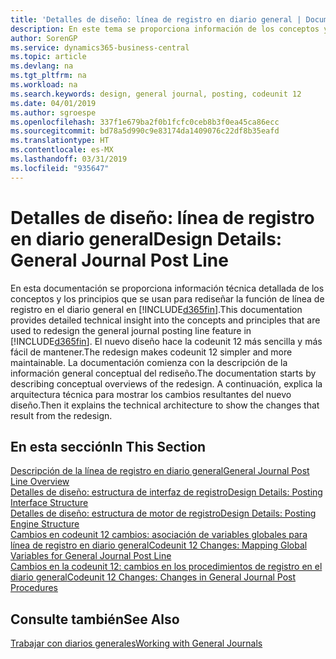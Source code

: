 ```yaml
---
title: 'Detalles de diseño: línea de registro en diario general | Documentos de Microsoft'
description: En este tema se proporciona información de los conceptos y los principios que se usan para rediseñar la función de línea de registro en el diario general en Business Central.
author: SorenGP
ms.service: dynamics365-business-central
ms.topic: article
ms.devlang: na
ms.tgt_pltfrm: na
ms.workload: na
ms.search.keywords: design, general journal, posting, codeunit 12
ms.date: 04/01/2019
ms.author: sgroespe
ms.openlocfilehash: 337f1e679ba2f0b1fcfc0ceb8b3f0ea45ca86ecc
ms.sourcegitcommit: bd78a5d990c9e83174da1409076c22df8b35eafd
ms.translationtype: HT
ms.contentlocale: es-MX
ms.lasthandoff: 03/31/2019
ms.locfileid: "935647"
---
```

# <a name="design-details-general-journal-post-line"></a><span data-ttu-id="b04e3-103">Detalles de diseño: línea de registro en diario general</span><span class="sxs-lookup"><span data-stu-id="b04e3-103">Design Details: General Journal Post Line</span></span>
<span data-ttu-id="b04e3-104">En esta documentación se proporciona información técnica detallada de los conceptos y los principios que se usan para rediseñar la función de línea de registro en el diario general en [!INCLUDE[d365fin](includes/d365fin_md.md)].</span><span class="sxs-lookup"><span data-stu-id="b04e3-104">This documentation provides detailed technical insight into the concepts and principles that are used to redesign the general journal posting line feature in [!INCLUDE[d365fin](includes/d365fin_md.md)].</span></span> <span data-ttu-id="b04e3-105">El nuevo diseño hace la codeunit 12 más sencilla y más fácil de mantener.</span><span class="sxs-lookup"><span data-stu-id="b04e3-105">The redesign makes codeunit 12 simpler and more maintainable.</span></span> <span data-ttu-id="b04e3-106">La documentación comienza con la descripción de la información general conceptual del rediseño.</span><span class="sxs-lookup"><span data-stu-id="b04e3-106">The documentation starts by describing conceptual overviews of the redesign.</span></span> <span data-ttu-id="b04e3-107">A continuación, explica la arquitectura técnica para mostrar los cambios resultantes del nuevo diseño.</span><span class="sxs-lookup"><span data-stu-id="b04e3-107">Then it explains the technical architecture to show the changes that result from the redesign.</span></span>  

## <a name="in-this-section"></a><span data-ttu-id="b04e3-108">En esta sección</span><span class="sxs-lookup"><span data-stu-id="b04e3-108">In This Section</span></span>  
[<span data-ttu-id="b04e3-109">Descripción de la línea de registro en diario general</span><span class="sxs-lookup"><span data-stu-id="b04e3-109">General Journal Post Line Overview</span></span>](design-details-general-journal-post-line-overview.md)  
[<span data-ttu-id="b04e3-110">Detalles de diseño: estructura de interfaz de registro</span><span class="sxs-lookup"><span data-stu-id="b04e3-110">Design Details: Posting Interface Structure</span></span>](design-details-posting-interface-structure.md)  
[<span data-ttu-id="b04e3-111">Detalles de diseño: estructura de motor de registro</span><span class="sxs-lookup"><span data-stu-id="b04e3-111">Design Details: Posting Engine Structure</span></span>](design-details-posting-engine-structure.md)  
[<span data-ttu-id="b04e3-112">Cambios en codeunit 12 cambios: asociación de variables globales para línea de registro en diario general</span><span class="sxs-lookup"><span data-stu-id="b04e3-112">Codeunit 12 Changes: Mapping Global Variables for General Journal Post Line</span></span>](design-details-codeunit-12-changes-mapping-global-variables-for-general-journal-post-line.md)  
[<span data-ttu-id="b04e3-113">Cambios en la codeunit 12: cambios en los procedimientos de registro en el diario general</span><span class="sxs-lookup"><span data-stu-id="b04e3-113">Codeunit 12 Changes: Changes in General Journal Post Procedures</span></span>](design-details-codeunit-12-changes-changes-in-general-journal-post-procedures.md)  

## <a name="see-also"></a><span data-ttu-id="b04e3-114">Consulte también</span><span class="sxs-lookup"><span data-stu-id="b04e3-114">See Also</span></span>  
[<span data-ttu-id="b04e3-115">Trabajar con diarios generales</span><span class="sxs-lookup"><span data-stu-id="b04e3-115">Working with General Journals</span></span>](ui-work-general-journals.md)
